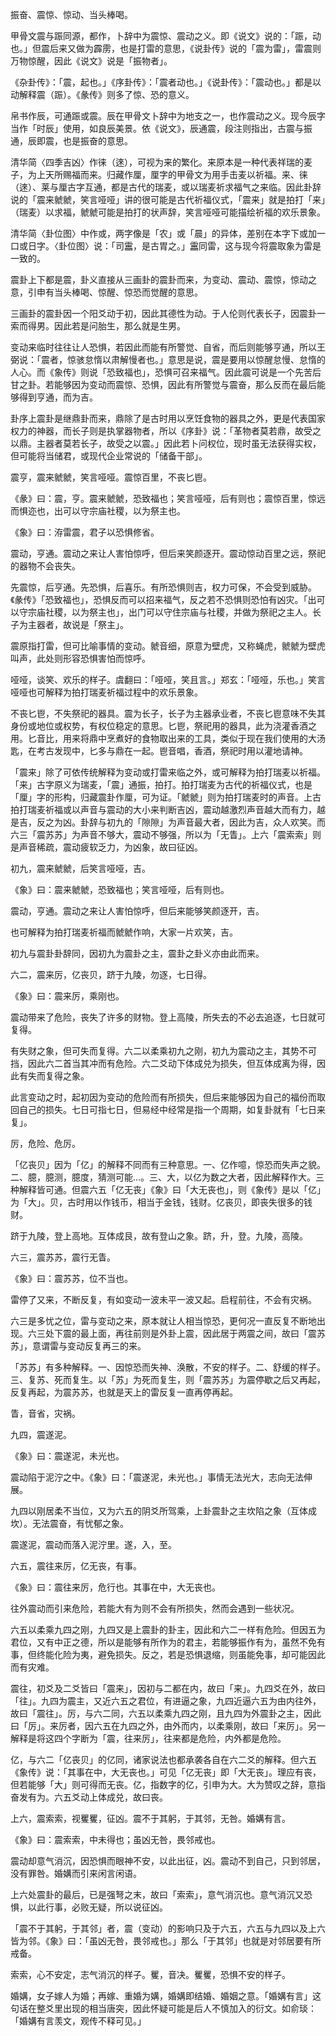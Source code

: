 
振奋、震惊、惊动、当头棒喝。

甲骨文震与䟴同源，都作，卜辞中为震惊、震动之义。即《说文》说的：「䟴，动也。」但震后来又做为霹雳，也是打雷的意思，《说卦传》说的「震为雷」，雷震则万物惊醒，因此《说文》说是「振物者」。

《杂卦传》：「震，起也。」《序卦传》：「震者动也。」《说卦传》：「震动也。」都是以动解释震（䟴）。《彖传》则多了惊、恐的意义。

帛书作辰，可通䟴或震。辰在甲骨文卜辞中为地支之一，也作震动之义。现今辰字当作「时辰」使用，如良辰美景。依《说文》，辰通震，段注则指出，古震与振通，辰即震，也是振奋的意思。

清华简〈四季吉凶〉作徕（逨），可视为来的繁化。来原本是一种代表祥瑞的麦子，为上天所赐福而来。归藏作厘，厘字的甲骨文为用手击麦以祈福。来、徕（逨）、莱与厘古字互通，都是古代的瑞麦，或以瑞麦祈求福气之来临。因此卦辞说的「震来虩虩，笑言哑哑」讲的很可能是古代祈福仪式，「震来」就是拍打「来」（瑞麦）以求福，虩虩可能是拍打的状声辞，笑言哑哑可能描绘祈福的欢乐景象。

清华简〈卦位图〉中作或，两字像是「农」或「晨」的异体，差别在本字下或加一口或日字。〈卦位图〉说：「司靁，是古胃之。」靁同雷，这与现今将震取象为雷是一致的。

震卦上下都是震，卦义直接从三画卦的震卦而来，为变动、震动、震惊，惊动之意，引申有当头棒喝、惊醒、惊恐而觉醒的意思。

三画卦的震卦因一个阳爻动于初，因此其德性为动。于人伦则代表长子，因震卦一索而得男。因此若是问胎生，那么就是生男。

变动来临时往往让人恐惧，若因此而能有所警觉、自省，而后则能够亨通，所以王弼说：「震者，惊骇怠惰以肃解慢者也。」意思是说，震是要用以惊醒怠慢、怠惰的人心。而《象传》则说「恐致福也」，恐惧可召来福气。因此震可说是一个先苦后甘之卦。若能够因为变动而震惊、恐惧，因此有所警觉与震奋，那么反而在最后能够得到亨通，而为吉。

卦序上震卦是继鼎卦而来，鼎除了是古时用以烹饪食物的器具之外，更是代表国家权力的神器，而长子则是执掌器物者，所以《序卦》说：「革物者莫若鼎，故受之以鼎。主器者莫若长子，故受之以震。」因此若卜问权位，现时虽无法获得实权，但可能将当储君，或现代企业常说的「储备干部」。

震亨，震来虩虩，笑言哑哑。震惊百里，不丧匕鬯。

《彖》曰：震，亨。震来虩虩，恐致福也；笑言哑哑，后有则也；震惊百里，惊远而惧迩也，出可以守宗庙社稷，以为祭主也。

《象》曰：洊雷震，君子以恐惧修省。

震动，亨通。震动之来让人害怕惊呼，但后来笑颜逐开。震动惊动百里之远，祭祀的器物不会丧失。

先震惊，后亨通。先恐惧，后喜乐。有所恐惧则吉，权力可保，不会受到威胁。《彖传》「恐致福也」，恐惧反而可以招来福气，反之若不恐惧则恐怕有凶灾。「出可以守宗庙社稷，以为祭主也」，出门可以守住宗庙与社稷，并做为祭祀之主人。长子为主器者，故说是「祭主」。

震原指打雷，但可比喻事情的变动。虩音细，原意为壁虎，又称蝇虎，虩虩为壁虎叫声，此处则形容恐惧害怕而惊呼。

哑哑，谈笑、欢乐的样子。虞翻曰：「哑哑，笑且言。」郑玄：「哑哑，乐也。」笑言哑哑也可解释为拍打瑞麦祈福过程中的欢乐景象。

不丧匕鬯，不失祭祀的器具。震为长子，长子为主器承业者，不丧匕鬯意味不失其身份或地位或权势，有权位稳定的意思。匕鬯，祭祀用的器具，此为浇灌香酒之用。匕音比，用来将鼎中烹煮好的食物取出来的工具，类似于现在我们使用的大汤匙，在考古发现中，匕多与鼎在一起。鬯音唱，香酒，祭祀时用以灌地请神。

「震来」除了可依传统解释为变动或打雷来临之外，或可解释为拍打瑞麦以祈福。「来」古字原义为瑞麦，「震」通振，拍打。拍打瑞麦为古代的祈福仪式，也是「厘」字的形构，归藏震卦作厘，可为证。「虩虩」则为拍打瑞麦时的声音。上古拍打瑞麦祈福或以声音与震动的大小来判断吉凶，震动越激烈声音越大而有力，越是吉，反之为凶。卦辞与初九的「隙隙」为声音最大者，因此为吉，众人欢笑。而六三「震苏苏」为声音不够大，震动不够强，所以为「无眚」。上六「震索索」则是声音稀疏，震动疲软乏力，为凶象，故曰征凶。

初九，震来虩虩，后笑言哑哑，吉。

《象》曰：震来虩虩，恐致福也；笑言哑哑，后有则也。

震动，亨通。震动之来让人害怕惊呼，但后来能够笑颜逐开，吉。

也可解释为拍打瑞麦祈福而虩虩作响，大家一片欢笑，吉。

初九与震卦卦辞同，因初九为震卦之主，震卦之卦义亦由此而来。

六二，震来厉，亿丧贝，跻于九陵，勿逐，七日得。

《象》曰：震来厉，乘刚也。

震动带来了危险，丧失了许多的财物。登上高陵，所失去的不必去追逐，七日就可复得。

有失财之象，但可失而复得。六二以柔乘初九之刚，初九为震动之主，其势不可挡，因此六二首当其冲而有危险。六二爻动下体成兑为损失，但互体成离为得，因此有失而复得之象。

此言变动之时，起初因为变动的危险而有所损失，但后来能够因为自己的福份而取回自己的损失。七日可指七日，但易经中经常是指一个周期，如复卦就有「七日来复」。

厉，危险、危厉。

「亿丧贝」因为「亿」的解释不同而有三种意思。一、亿作噫，惊恐而失声之貌。二、臆，臆测，臆度，猜测可能…。三、大，以亿为数之大者，因此解释作大。三种解释皆可通。但震六五「亿无丧」《象》曰「大无丧也」，则《象传》是以「亿」为「大」。贝，古时用以作钱币，相当于金钱，钱财。亿丧贝，即丧失很多的钱财。

跻于九陵，登上高地。互体成艮，故有登山之象。跻，升，登。九陵，高陵。

六三，震苏苏，震行无眚。

《象》曰：震苏苏，位不当也。

雷停了又来，不断反复，有如变动一波未平一波又起。启程前往，不会有灾祸。

六三是多忧之位，雷与变动之来，原本就让人相当惊恐，更何况一直反复不断地出现。六三处下震的最上面，再往前则是外卦上震，因此居于两震之间，故曰「震苏苏」，意谓雷与变动反复再三的来。

「苏苏」有多种解释。一、因惊恐而失神、涣散，不安的样子。二、舒缓的样子。三、复苏、死而复生。以「苏」为死而复生，则「震苏苏」为震停歇之后又再起，反复再起，为震苏苏，也就是天上的雷反复一直再停再起。

眚，音省，灾祸。

九四，震遂泥。

《象》曰：震遂泥，未光也。

震动陷于泥泞之中。《象》曰：「震遂泥，未光也。」事情无法光大，志向无法伸展。

九四以刚居柔不当位，又为六五的阴爻所驾乘，上卦震卦之主坎陷之象（互体成坎）。无法震奋，有忧郁之象。

震遂泥，震动而落入泥泞里。遂，入，至。

六五，震往来厉，亿无丧，有事。

《象》曰：震往来厉，危行也。其事在中，大无丧也。

往外震动而引来危险，若能大有为则不会有所损失，然而会遇到一些状况。

六五以柔乘九四之刚，九四又是上震卦的卦主，因此和六二一样有危险。但因五为君位，又有中正之德，所以是能够有所作为的君主，若能够振作有为，虽然不免有事，但终能化险为夷，避免损失。反之，若是恐惧退缩，则虽能免事，却可能因此而有灾难。

震往，初爻及二爻皆曰「震来」，因初与二都在内，故曰「来」。九四爻在外，故曰「往」。九四为震主，又近六五之君位，有进逼之象，九四近逼六五为由内往外，故曰「震往」。厉，与六二同，六五以柔乘九四之刚，且九四为外震卦之主，因此曰「厉」。来厉者，因六五在九四之外，由外而内，以柔乘刚，故曰「来厉」。另一解释是将这四个字断为「震，往来厉」，往来都是危险，内外都是危险。

亿，与六二「亿丧贝」的亿同，诸家说法也都承袭各自在六二爻的解释。但六五《象传》说：「其事在中，大无丧也。」可见「亿无丧」即「大无丧」。理应有丧，但若能够「大」则可得而无丧。亿，指数字的亿，引申为大。大为赞叹之辞，意指奋发有为。六五爻动上体成兑，故曰丧。

上六，震索索，视矍矍，征凶。震不于其躬，于其邻，无咎。婚媾有言。

《象》曰：震索索，中未得也；虽凶无咎，畏邻戒也。

震动却意气消沉，因恐惧而眼神不安，以此出征，凶。震动不到自己，只到邻居，没有罪咎。婚媾而引来闲言闲语。

上六处震卦的最后，已是强弩之末，故曰「索索」，意气消沉也。意气消沉又恐惧，以此行事，必败无疑，所以说征凶。

「震不于其躬，于其邻」者，震（变动）的影响只及于六五，六五与九四以及上六皆为邻。《象》曰：「虽凶无咎，畏邻戒也。」那么「于其邻」也就是对邻居要有所戒备。

索索，心不安定，志气消沉的样子。矍，音决。矍矍，恐惧不安的样子。

婚媾，女子嫁人为婚；再嫁、重婚为媾，婚媾即结婚、婚姻之意。「婚媾有言」这句话在整爻里出现的相当唐突，因此怀疑可能是后人不慎加入的衍文。如俞琰：「婚媾有言羡文，观传不释可见。」